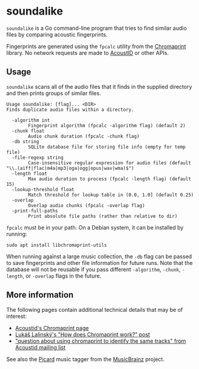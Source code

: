# soundalike

`soundalike` is a Go command-line program that tries to find similar audio files
by comparing acoustic fingerprints.

Fingerprints are generated using the `fpcalc` utility from the [Chromaprint]
library. No network requests are made to [AcoustID] or other APIs.

[Chromaprint]: https://github.com/acoustid/chromaprint
[AcoustID]: https://acoustid.org/

## Usage

`soundalike` scans all of the audio files that it finds in the supplied
directory and then prints groups of similar files.

```
Usage soundalike: [flag]... <DIR>
Finds duplicate audio files within a directory.

  -algorithm int
        Fingerprint algorithm (fpcalc -algorithm flag) (default 2)
  -chunk float
        Audio chunk duration (fpcalc -chunk flag)
  -db string
        SQLite database file for storing file info (empty for temp file)
  -file-regexp string
        Case-insensitive regular expression for audio files (default "\\.(aiff|flac|m4a|mp3|oga|ogg|opus|wav|wma)$")
  -length float
        Max audio duration to process (fpcalc -length flag) (default 15)
  -lookup-threshold float
        Match threshold for lookup table in (0.0, 1.0] (default 0.25)
  -overlap
        Overlap audio chunks (fpcalc -overlap flag)
  -print-full-paths
        Print absolute file paths (rather than relative to dir)
```

`fpcalc` must be in your path. On a Debian system, it can be installed by
running:
```
sudo apt install libchromaprint-utils
```

When running against a large music collection, the `-db` flag can be passed to
save fingerprints and other file information for future runs. Note that the
database will not be reusable if you pass different `-algorithm`, `-chunk`,
`-length`, or `-overlap` flags in the future.

## More information

The following pages contain additional technical details that may be of
interest:

*   [Acoustid's Chromaprint page](https://acoustid.org/chromaprint)
*   [Lukáš Lalinský's "How does Chromaprint work?" post](https://oxygene.sk/2011/01/how-does-chromaprint-work/)
*   ["question about using chromaprint to identify the same tracks" from Acoustid mailing list](https://groups.google.com/g/acoustid/c/C3EHIkZVpZI/m/Zd2qdOKRNzkJ)

See also the [Picard] music tagger from the [MusicBrainz] project.

[Picard]: https://picard.musicbrainz.org/
[MusicBrainz]: https://musicbrainz.org/
